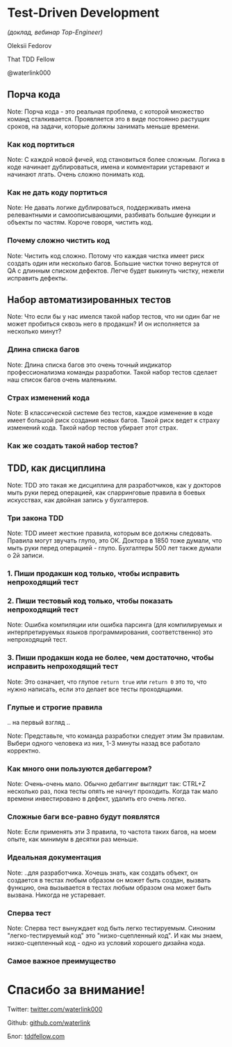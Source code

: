 # Test-Driven Development

*(доклад, вебинар Top-Engineer)*

Oleksii Fedorov

That TDD Fellow

@waterlink000



## Порча кода

Note:
Порча кода - это реальная проблема, с которой множество команд сталкивается. Проявляется это в виде постоянно растущих сроков, на задачи, которые должны занимать меньше времени.


### Как код портиться

Note:
С каждой новой фичей, код становиться более сложным. Логика в коде начинает дублироваться, имена и комментарии устаревают и начинают лгать. Очень сложно понимать код.


### Как не дать коду портиться

Note:
Не давать логике дублироваться, поддерживать имена релевантными и самоописывающими, разбивать большие функции и объекты по частям. Короче говоря, чистить код.


### Почему сложно чистить код

Note:
Чистить код сложно. Потому что каждая чистка имеет риск создать один или несколько багов. Большие чистки точно вернутся от QA с длинным списком дефектов. Легче будет выкинуть чистку, нежели исправить дефекты.



## Набор автоматизированных тестов

Note:
Что если бы у нас имелся такой набор тестов, что ни один баг не может пробиться сквозь него в продакшн? И он исполняется за несколько минут?


### Длина списка багов

Note:
Длина списка багов это очень точный индикатор профессионализма команды разработки. Такой набор тестов сделает наш список багов очень маленьким.


### Страх изменений кода

Note:
В классической системе без тестов, каждое изменение в коде имеет большой риск создания новых багов. Такой риск ведет к страху изменений кода. Такой набор тестов убирает этот страх.


### Как же создать такой набор тестов?



## TDD, как дисциплина

Note:
TDD это такая же дисциплина для разработчиков, как у докторов мыть руки перед операцией, как спарринговые правила в боевых искусствах, как двойная запись у бухгалтеров.


### Три закона TDD

Note:
TDD имеет жесткие правила, которым все должны следовать. Правила могут звучать глупо, это ОК. Доктора в 1850 тоже думали, что мыть руки перед операцией - глупо. Бухгалтеры 500 лет также думали о 2й записи.


### 1. Пиши продакшн код только, чтобы исправить непроходящий тест


### 2. Пиши тестовый код только, чтобы показать непроходящий тест

Note:
Ошибка компиляции или ошибка парсинга (для компилируемых и интерпретируемых языков программирования, соответственно) это непроходящий тест.


### 3. Пиши продакшн кода не более, чем достаточно, чтобы исправить непроходящий тест

Note:
Это означает, что глупое `return true` или `return 0` это то, что нужно написать, если это делает все тесты проходящими.


### Глупые и строгие правила

.. на первый взгляд ..

Note:
Представьте, что команда разработки следует этим 3м правилам. Выбери одного человека из них, 1-3 минуты назад все работало корректно.


### Как много они пользуются дебаггером?

Note:
Очень-очень мало. Обычно дебаггинг выглядит так: CTRL+Z несколько раз, пока тесты опять не начнут проходить. Когда так мало времени инвестировано в дефект, удалить его очень легко.


### Сложные баги все-равно будут появлятся

Note:
Если применять эти 3 правила, то частота таких багов, на моем опыте, как минимум в десятки раз меньше.


### Идеальная документация

Note:
..для разработчика. Хочешь знать, как создать объект, он создается в тестах любым образом он может быть создан, вызвать функцию, она вызывается в тестах любым образом она может быть вызвана. Никогда не устаревает.


### Сперва тест

Note:
Сперва тест вынуждает код быть легко тестируемым. Синоним "легко-тестируемый код" это "низко-сцепленный код". И как мы знаем, низко-сцепленный код - одно из условий хорошего дизайна кода.


### Самое важное преимущество



# Спасибо за внимание!

Twitter: [twitter.com/waterlink000](https://twitter.com/waterlink000)

Github: [github.com/waterlink](https://github.com/waterlink)

Блог: [tddfellow.com](http://tddfellow.com)
